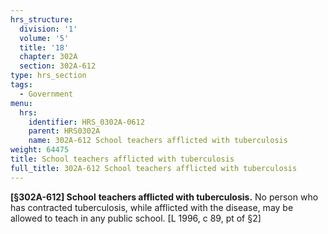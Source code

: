 ```yaml
---
hrs_structure:
  division: '1'
  volume: '5'
  title: '18'
  chapter: 302A
  section: 302A-612
type: hrs_section
tags:
  - Government
menu:
  hrs:
    identifier: HRS_0302A-0612
    parent: HRS0302A
    name: 302A-612 School teachers afflicted with tuberculosis
weight: 64475
title: School teachers afflicted with tuberculosis
full_title: 302A-612 School teachers afflicted with tuberculosis
---
```

**[§302A-612] School** **teachers afflicted with tuberculosis.** No person who has contracted tuberculosis, while afflicted with the disease, may be allowed to teach in any public school. [L 1996, c 89, pt of §2]